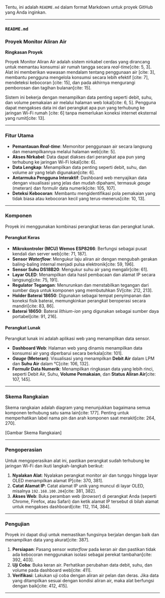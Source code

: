 Tentu, ini adalah `README.md` dalam format Markdown untuk proyek GitHub yang Anda inginkan.

---

### `README.md`

### Proyek Monitor Aliran Air

**Ringkasan Proyek**

Proyek Monitor Aliran Air adalah sistem nirkabel cerdas yang dirancang untuk memantau konsumsi air rumah tangga secara *real-time*[cite: 5, 3]. Alat ini memberikan wawasan mendalam tentang penggunaan air [cite: 3], membantu pengguna mengelola konsumsi secara lebih efektif [cite: 7], mendeteksi kebocoran [cite: 15], dan pada akhirnya mengurangi pemborosan dan tagihan bulanan[cite: 15].

Sistem ini bekerja dengan menampilkan data penting seperti debit, suhu, dan volume pemakaian air melalui halaman web lokal[cite: 6, 5]. Pengguna dapat mengakses data ini dari perangkat apa pun yang terhubung ke jaringan Wi-Fi rumah [cite: 6] tanpa memerlukan koneksi internet eksternal yang rumit[cite: 13].

---

### Fitur Utama

* **Pemantauan *Real-time***: Memonitor penggunaan air secara langsung dan menampilkannya melalui halaman web[cite: 5].
* **Akses Nirkabel**: Data dapat diakses dari perangkat apa pun yang terhubung ke jaringan Wi-Fi lokal[cite: 6].
* **Data Lengkap**: Menampilkan data penting seperti debit, suhu, dan volume air yang telah digunakan[cite: 6].
* **Antarmuka Pengguna Interaktif**: Dashboard web menyajikan data dengan visualisasi yang jelas dan mudah dipahami, termasuk *gauge* (meteran) dan formulir data numerik[cite: 105, 107].
* **Deteksi Kebocoran**: Membantu mengidentifikasi pola pemakaian yang tidak biasa atau kebocoran kecil yang terus-menerus[cite: 10, 13].

---

### Komponen

Proyek ini menggunakan kombinasi perangkat keras dan perangkat lunak.

#### Perangkat Keras

* **Mikrokontroler (MCU) Wemos ESP8266**: Berfungsi sebagai pusat kendali dan server web[cite: 71, 187].
* **Sensor *Waterflow***: Mengukur laju aliran air dengan mengubah gerakan baling-baling internal menjadi pulsa elektronik[cite: 59, 196].
* **Sensor Suhu DS18B20**: Mengukur suhu air yang mengalir[cite: 61].
* **Layar OLED**: Menampilkan data hasil pembacaan dan alamat IP secara langsung[cite: 75, 191].
* **Regulator Tegangan**: Menurunkan dan menstabilkan tegangan dari sumber daya untuk komponen yang membutuhkan 5V[cite: 212, 213].
* **Holder Baterai 18650**: Digunakan sebagai tempat penyimpanan dan koneksi fisik baterai, memungkinkan perangkat beroperasi secara mandiri[cite: 83, 86].
* **Baterai 18650**: Baterai *lithium-ion* yang digunakan sebagai sumber daya portabel[cite: 91, 216].

#### Perangkat Lunak

Perangkat lunak ini adalah aplikasi web yang menampilkan data sensor.

* **Dashboard Web**: Halaman web yang dinamis menampilkan data konsumsi air yang diperbarui secara berkala[cite: 101].
* ***Gauge* (Meteran)**: Visualisasi yang menampilkan **Debit Air** dalam LPM dan **Suhu Air** dalam °C[cite: 106, 132].
* **Formulir Data Numerik**: Menampilkan ringkasan data yang lebih rinci, seperti Debit Air, Suhu, **Volume Pemakaian**, dan **Status Aliran Air**[cite: 107, 145].

---

### Skema Rangkaian

Skema rangkaian adalah diagram yang menunjukkan bagaimana semua komponen terhubung satu sama lain[cite: 177]. Penting untuk memperhatikan label nama pin dan arah komponen saat merakit[cite: 264, 270].

[Gambar Skema Rangkaian]

---

### Pengoperasian

Untuk mengoperasikan alat ini, pastikan perangkat sudah terhubung ke jaringan Wi-Fi dan ikuti langkah-langkah berikut:

1.  **Nyalakan Alat**: Nyalakan perangkat monitor air dan tunggu hingga layar OLED menampilkan alamat IP[cite: 370, 381].
2.  **Catat Alamat IP**: Catat alamat IP unik yang muncul di layar OLED, misalnya `192.168.100.204`[cite: 381, 382].
3.  **Akses Web**: Buka peramban web (*browser*) di perangkat Anda (seperti Chrome, Firefox, atau Safari) dan ketik alamat IP tersebut di bilah alamat untuk mengakses dashboard[cite: 112, 114, 384].

---

### Pengujian

Proyek ini dapat diuji untuk memastikan fungsinya berjalan dengan baik dan menampilkan data yang akurat[cite: 387].

1.  **Persiapan**: Pasang sensor *waterflow* pada keran air dan pastikan tidak ada kebocoran menggunakan isolasi sebagai perekat tambahan[cite: 392, 403].
2.  **Uji Coba**: Buka keran air. Perhatikan perubahan data debit, suhu, dan volume pada dashboard web[cite: 411].
3.  **Verifikasi**: Lakukan uji coba dengan aliran air pelan dan deras. Jika data yang ditampilkan sesuai dengan kondisi aliran air, maka alat berfungsi dengan baik[cite: 412, 415].

---
